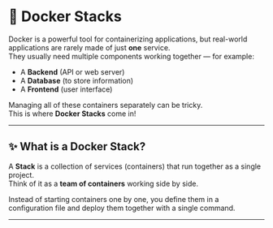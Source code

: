 # 🚀 Docker Stacks

Docker is a powerful tool for containerizing applications, but real-world applications are rarely made of just **one** service.  
They usually need multiple components working together — for example:

- A **Backend** (API or web server)
- A **Database** (to store information)
- A **Frontend** (user interface)

Managing all of these containers separately can be tricky.  
This is where **Docker Stacks** come in!

---

## ✨ What is a Docker Stack?

A **Stack** is a collection of services (containers) that run together as a single project.  
Think of it as a **team of containers** working side by side.  

Instead of starting containers one by one, you define them in a configuration file and deploy them together with a single command.  

---
